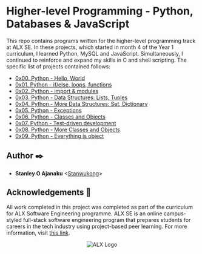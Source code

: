 # Higher-level Programming - Python, Databases & JavaScript

This repo contains programs written for the higher-level programming track at ALX SE. In these projects, which started in month 4 of the Year 1 curriculum, I learned Python, MySQL and JavaScript. Simultaneously, I continued to reinforce and expand my skills in C and shell scripting. The specific list of projects contained follows:


- [0x00. Python - Hello, World](./0x00-python-hello_world)
- [0x01. Python - if/else, loops, functions](./0x01-python-if_else_loops_functions/)
- [0x02. Python - import & modules](./0x02-python-import_modules)
- [0x03. Python - Data Structures: Lists, Tuples](./0x03-python-data_structures)
- [0x04. Python - More Data Structures: Set, Dictionary](./0x04-python-more_data_structures)
- [0x05. Python - Exceptions](./0x05-python-exceptions)
- [0x06. Python - Classes and Objects](./0x06-python-classes)
- [0x07. Python - Test-driven development](./0x07-python-test_driven_development)
- [0x08. Python - More Classes and Objects](./0x08-python-more_classes)
- [0x09. Python - Everything is object](./0x09-python-everything_is_object)

## Author :black_nib:
- **Stanley O Ajanaku** <[Stanwukong](https://github.com/stanwukong)>


## Acknowledgements :pray:

All work completed in this project was completed as part of the curriculum for ALX Software Engineering programme. ALX SE is an online campus-styled full-stack software engineering program that prepares students for careers in the tech industry using project-based peer learning. For more information, visit [this link](https://www.alxafrica.com/).

<p align="center">
	<img src="https://africabusinesscommunities.com/Images/Key%20Logos/alx.png"
		alt="ALX Logo"
	>
</p>
